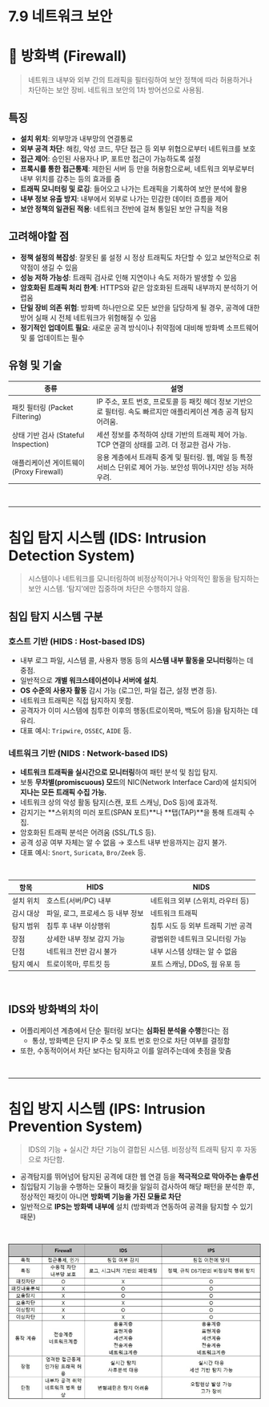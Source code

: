 # 7.9 네트워크 보안

# 🧱 방화벽 (Firewall)
> 네트워크 내부와 외부 간의 트래픽을 필터링하여 보안 정책에 따라 허용하거나 차단하는 보안 장비. 네트워크 보안의 1차 방어선으로 사용됨.

## 특징
- **설치 위치**: 외부망과 내부망의 연결통로
- **외부 공격 차단**: 해킹, 악성 코드, 무단 접근 등 외부 위협으로부터 네트워크를 보호
- **접근 제어**: 승인된 사용자나 IP, 포트만 접근이 가능하도록 설정
- **프록시를 통한 접근통제**: 제한된 서버 등 만을 허용함으로써, 네트워크 외부로부터 내부 위치를 감추는 등의 효과를 줌
- **트래픽 모니터링 및 로깅**: 들어오고 나가는 트래픽을 기록하여 보안 분석에 활용
- **내부 정보 유출 방지**: 내부에서 외부로 나가는 민감한 데이터 흐름을 제어
- **보안 정책의 일관된 적용**: 네트워크 전반에 걸쳐 통일된 보안 규칙을 적용

## 고려해야할 점
- **정책 설정의 복잡성**: 잘못된 룰 설정 시 정상 트래픽도 차단할 수 있고 보안적으로 취약점이 생길 수 있음
- **성능 저하 가능성**: 트래픽 검사로 인해 지연이나 속도 저하가 발생할 수 있음
- **암호화된 트래픽 처리 한계**: HTTPS와 같은 암호화된 트래픽 내부까지 분석하기 어렵움
- **단일 장비 의존 위험**: 방화벽 하나만으로 모든 보안을 담당하게 될 경우, 공격에 대한 방어 실패 시 전체 네트워크가 위험해질 수 있음
- **정기적인 업데이트 필요**: 새로운 공격 방식이나 취약점에 대비해 방화벽 소프트웨어 및 룰 업데이트는 필수

## 유형 및 기술
| 종류                             | 설명                                                                   |
| ------------------------------ | -------------------------------------------------------------------- |
| 패킷 필터링 (Packet Filtering)      | IP 주소, 포트 번호, 프로토콜 등 패킷 헤더 정보 기반으로 필터링. 속도 빠르지만 애플리케이션 계층 공격 탐지 어려움. |
| 상태 기반 검사 (Stateful Inspection) | 세션 정보를 추적하여 상태 기반의 트래픽 제어 가능. TCP 연결의 상태를 고려. 더 정교한 검사 가능.           |
| 애플리케이션 게이트웨이 (Proxy Firewall)  | 응용 계층에서 트래픽 중계 및 필터링. 웹, 메일 등 특정 서비스 단위로 제어 가능. 보안성 뛰어나지만 성능 저하 우려.  |

</br>

---

# 침입 탐지 시스템 (IDS: Intrusion Detection System)
> 시스템이나 네트워크를 모니터링하여 비정상적이거나 악의적인 활동을 탐지하는 보안 시스템.
> ‘탐지’에만 집중하며 차단은 수행하지 않음.


## 침입 탐지 시스템 구분
### 호스트 기반 (HIDS : Host-based IDS)
- 내부 로그 파일, 시스템 콜, 사용자 행동 등의 **시스템 내부 활동을 모니터링**하는 데 중점.
- 일반적으로 **개별 워크스테이션이나 서버에 설치**.
- **OS 수준의 사용자 활동** 감시 가능 (로그인, 파일 접근, 설정 변경 등).
- 네트워크 트래픽은 직접 탐지하지 못함.
- 공격자가 이미 시스템에 침투한 이후의 행동(트로이목마, 백도어 등)을 탐지하는 데 유리.
- 대표 예시: `Tripwire`, `OSSEC`, `AIDE` 등.


### 네트워크 기반 (NIDS : Network-based IDS)
- **네트워크 트래픽을 실시간으로 모니터링**하여 패턴 분석 및 침입 탐지.
- 보통 **무차별(promiscuous) 모드**의 NIC(Network Interface Card)에 설치되어 **지나는 모든 트래픽 수집 가능.**
- 네트워크 상의 악성 활동 탐지(스캔, 포트 스캐닝, DoS 등)에 효과적.
- 감지기는 **스위치의 미러 포트(SPAN 포트)**나 **탭(TAP)**을 통해 트래픽 수집.
- 암호화된 트래픽 분석은 어려움 (SSL/TLS 등).
- 공격 성공 여부 자체는 알 수 없음 → 호스트 내부 반응까지는 감지 불가.
- 대표 예시: `Snort`, `Suricata`, `Bro/Zeek` 등.

</br>

| 항목    | HIDS                 | NIDS                 |
| ----- | -------------------- | -------------------- |
| 설치 위치 | 호스트(서버/PC) 내부        | 네트워크 외부 (스위치, 라우터 등) |
| 감시 대상 | 파일, 로그, 프로세스 등 내부 정보 | 네트워크 트래픽             |
| 탐지 범위 | 침투 후 내부 이상행위         | 침투 시도 등 외부 트래픽 기반 공격 |
| 장점    | 상세한 내부 정보 감지 가능      | 광범위한 네트워크 모니터링 가능    |
| 단점    | 네트워크 전반 감시 불가        | 내부 시스템 상태는 알 수 없음    |
| 탐지 예시 | 트로이목마, 루트킷 등         | 포트 스캐닝, DDoS, 웜 유포 등 |

</br>

## IDS와 방화벽의 차이
- 어플리케이션 계층에서 단순 필터링 보다는 **심화된 분석을 수행**한다는 점
    - 통상, 방화벽은 단지 IP 주소 및 포트 번호 만으로 차단 여부를 결정함
- 또한, 수동적이어서 차단 보다는 탐지하고 이를 알려주는데에 촛점을 맞춤

</br>

---
# 침입 방지 시스템 (IPS: Intrusion Prevention System)
> IDS의 기능 + 실시간 차단 기능이 결합된 시스템. 비정상적 트래픽 탐지 후 자동으로 차단함.

- 공격탐지를 뛰어넘어 탐지된 공격에 대한 웹 연결 등을 **적극적으로 막아주는 솔루션**
- 침입탐지 기능을 수행하는 모듈이 패킷을 일일히 검사하여 해당 패턴을 분석한 후, 정상적인 패킷이 아니면 **방화벽 기능을 가진 모듈로 차단**
- 일반적으로 **IPS는 방화벽 내부에** 설치 (방화벽과 연동하여 공격을 탐지할 수 있기 때문)

</br>

![비교](./images/7.5.2_ips.jpg)